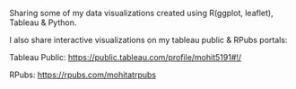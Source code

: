 Sharing some of my data visualizations created using R(ggplot, leaflet), Tableau & Python.

I also share interactive visualizations on my tableau public & RPubs portals:

Tableau Public: https://public.tableau.com/profile/mohit5191#!/

RPubs: https://rpubs.com/mohitatrpubs

